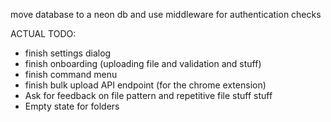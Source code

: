 move database to a neon db and use middleware for authentication checks

ACTUAL TODO:

- finish settings dialog
- finish onboarding (uploading file and validation and stuff)
- finish command menu
- finish bulk upload API endpoint (for the chrome extension)
- Ask for feedback on file pattern and repetitive file stuff stuff
- Empty state for folders
